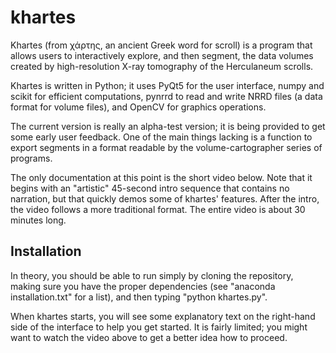 # khartes

Khartes (from χάρτης, an ancient Greek word for scroll) is a program
that allows users to interactively explore, and then segment, 
the data volumes created by high-resolution X-ray tomography of the Herculaneum scrolls.

Khartes is written in Python; it uses PyQt5 for the user interface, numpy and scikit for efficient computations,
pynrrd to read and write NRRD files (a data format for volume files), and OpenCV for graphics operations.

The current version is really an alpha-test version; it is being provided to get some early user feedback.
One of the main things lacking is a function to export segments in a format readable by the 
volume-cartographer series of programs.

The only documentation at this point is the short video below.  Note that it begins with an "artistic" 45-second
intro sequence that contains no narration, but that quickly demos some of khartes' features.
After the intro, the video follows a more traditional format.
The entire video
is about 30 minutes long.

## Installation

In theory, you should be able to run simply by
cloning the repository, making sure you have the proper dependencies 
(see "anaconda installation.txt" for a list), and then typing "python khartes.py".  

When khartes starts, you will see some explanatory text on the right-hand side of the interface 
to help you get started.  It is fairly limited; you might want to watch the video above to get a better
idea how to proceed.
